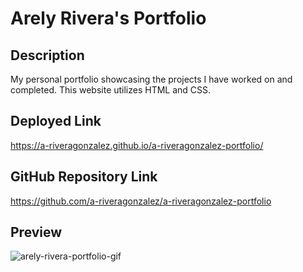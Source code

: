 # Arely Rivera's Portfolio

## Description

My personal portfolio showcasing the projects I have worked on and completed. This website utilizes HTML and CSS.

## Deployed Link

https://a-riveragonzalez.github.io/a-riveragonzalez-portfolio/

## GitHub Repository Link

https://github.com/a-riveragonzalez/a-riveragonzalez-portfolio

## Preview

![arely-rivera-portfolio-gif](horiseon-landing-page.gif)
